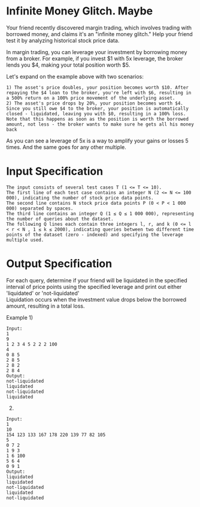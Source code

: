 # Infinite Money Glitch. Maybe

Your friend recently discovered margin trading, which involves trading with borrowed money, and claims it's an "infinite money glitch." Help your friend test it by analyzing historical stock price data.

In margin trading, you can leverage your investment by borrowing money from a broker. For example, if you invest $1 with 5x leverage, the broker lends you $4, making your total position worth $5.

Let's expand on the example above with two scenarios:

    1) The asset's price doubles, your position becomes worth $10. After repaying the $4 loan to the broker, you're left with $6, resulting in a 500% return on a 100% price movement of the underlying asset.
    2) The asset's price drops by 20%, your position becomes worth $4. Since you still owe $4 to the broker, your position is automatically closed - liquidated, leaving you with $0, resulting in a 100% loss.
    Note that this happens as soon as the position is worth the borrowed amount, not less - the broker wants to make sure he gets all his money back

As you can see a leverage of 5x is a way to amplify your gains or losses 5 times. And the same goes for any other multiple.

# Input Specification

    The input consists of several test cases T (1 <= T <= 10).
    The first line of each test case contains an integer N (2 <= N <= 100 000), indicating the number of stock price data points.
    The second line contains N stock price data points P (0 < P < 1 000 000) separated by spaces.
    The third line contains an integer Q (1 ≤ Q ≤ 1 000 000), representing the number of queries about the dataset.
    The following Q lines each contain three integers l, r, and k (0 <= l < r < N , 1 ≤ k ≤ 2000), indicating queries between two different time points of the dataset (zero - indexed) and specifying the leverage multiple used.

# Output Specification

For each query, determine if your friend will be liquidated in the specified interval of price points using the specified leverage and print out either 'liquidated' or 'not-liquidated'   
Liquidation occurs when the investment value drops below the borrowed amount, resulting in a total loss.

Example
1)
```
Input:
1
9
1 2 3 4 5 2 2 2 100
4
0 8 5
2 8 5
2 8 2
2 8 4
Output:
not-liquidated
liquidated
not-liquidated
liquidated
```
2)
```
Input:
1
10
154 123 133 167 178 220 139 77 82 105
5
0 7 2
1 9 3
1 6 100
5 6 4 
0 9 1  
Output:
liquidated
liquidated
not-liquidated
liquidated
not-liquidated
```